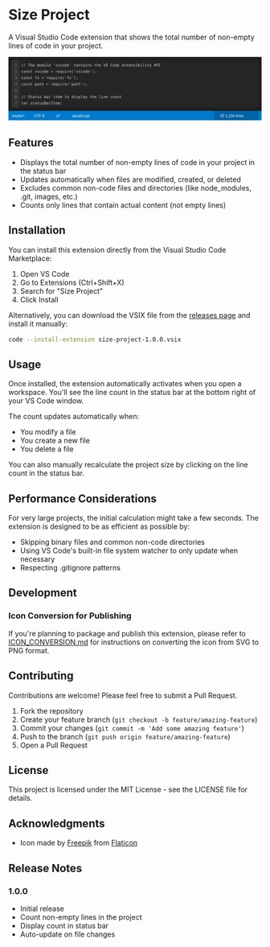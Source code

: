 # Size Project

A Visual Studio Code extension that shows the total number of non-empty lines of code in your project.

![Size Project Extension](images/screenshot.svg)

## Features

- Displays the total number of non-empty lines of code in your project in the status bar
- Updates automatically when files are modified, created, or deleted
- Excludes common non-code files and directories (like node_modules, .git, images, etc.)
- Counts only lines that contain actual content (not empty lines)

## Installation

You can install this extension directly from the Visual Studio Code Marketplace:

1. Open VS Code
2. Go to Extensions (Ctrl+Shift+X)
3. Search for "Size Project"
4. Click Install

Alternatively, you can download the VSIX file from the [releases page](https://github.com/tuttodev/size-project-vscode-extension) and install it manually:

```bash
code --install-extension size-project-1.0.0.vsix
```

## Usage

Once installed, the extension automatically activates when you open a workspace. You'll see the line count in the status bar at the bottom right of your VS Code window.

The count updates automatically when:
- You modify a file
- You create a new file
- You delete a file

You can also manually recalculate the project size by clicking on the line count in the status bar.

## Performance Considerations

For very large projects, the initial calculation might take a few seconds. The extension is designed to be as efficient as possible by:

- Skipping binary files and common non-code directories
- Using VS Code's built-in file system watcher to only update when necessary
- Respecting .gitignore patterns

## Development

### Icon Conversion for Publishing
If you're planning to package and publish this extension, please refer to [ICON_CONVERSION.md](ICON_CONVERSION.md) for instructions on converting the icon from SVG to PNG format.

## Contributing

Contributions are welcome! Please feel free to submit a Pull Request.

1. Fork the repository
2. Create your feature branch (`git checkout -b feature/amazing-feature`)
3. Commit your changes (`git commit -m 'Add some amazing feature'`)
4. Push to the branch (`git push origin feature/amazing-feature`)
5. Open a Pull Request

## License

This project is licensed under the MIT License - see the LICENSE file for details.

## Acknowledgments

- Icon made by [Freepik](https://www.freepik.com) from [Flaticon](https://www.flaticon.com/)

## Release Notes

### 1.0.0

- Initial release
- Count non-empty lines in the project
- Display count in status bar
- Auto-update on file changes
